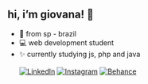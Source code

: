<h2> hi, i’m giovana! 🌈</h2>

- 📍 from sp - brazil 
- 💻 web development student
- ✨ currently studying js, php and java </br></br>
<a href="https://www.linkedin.com/in/giovana-siqueira-santos-9a44411ab/" target="_blank"><img src="https://img.shields.io/badge/LinkedIn-0077B5?style=for-the-badge&logo=linkedin&logoColor=white" alt="LinkedIn"></a>
<a href="https://www.instagram.com/giovxxna/" target="_blank"><img src="https://img.shields.io/badge/Instagram-E4405F?style=for-the-badge&logo=instagram&logoColor=white" alt="Instagram"></a>
<a href="https://www.behance.net/giovxna" target="_blank"><img src="https://img.shields.io/badge/-Behance-blue?style=for-the-badge&logo=behance&logoColor=white" alt="Behance"></a>
  

<!---
giovxna/giovxna is a ✨ special ✨ repository because its `README.md` (this file) appears on your GitHub profile.
You can click the Preview link to take a look at your changes.
--->
